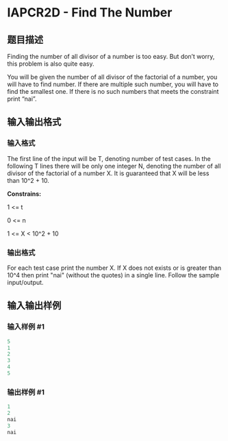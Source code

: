 # IAPCR2D - Find The Number

## 题目描述

Finding the number of all divisor of a number is too easy. But don’t worry, this problem is also quite easy.

You will be given the number of all divisor of the factorial of a number, you will have to find number. If there are multiple such number, you will have to find the smallest one. If there is no such numbers that meets the constraint print “nai”.

## 输入输出格式

### 输入格式

The first line of the input will be T, denoting number of test cases. In the following T lines there will be only one integer N, denoting the number of all divisor of the factorial of a number X. It is guaranteed that X will be less than 10^2 + 10.

**Constrains:**

1 <= t 

0 <= n 

1 <= X < 10^2 + 10

### 输出格式

For each test case print the number X. If X does not exists or is greater than 10^4 then print "nai" (without the quotes) in a single line. Follow the sample input/output.

## 输入输出样例

### 输入样例 #1

```cpp
5
1
2
3
4
5
```


### 输出样例 #1

```cpp
1
2
nai
3
nai
```


